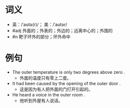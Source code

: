 # 词义
- 英：/ˈaʊtə(r)/； 美：/ˈaʊtər/
- #adj 外面的；外表的；外边的；远离中心的；外围的
- #n 靶子环外的部分；环外命中
# 例句
- The outer temperature is only two degrees above zero .
	- 外面的温度只有零上二度。
- It had been caused by the opening of the outer door .
	- 这是因为有人把外面的门打开引起的。
- He heard a voice in the outer room .
	- 他听到外屋有人说话。
